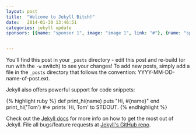 ```yaml
---
layout: post
title:  "Welcome to Jekyll Bitch!"
date:   2014-01-30 13:46:51
categories: jekyll update
sponsors: [{name: "sponsor 1", image: "image 1", link: "#"}, {name: "sponsor 2", image: "image 2"}, {name: "sponsor 3", image: "image 3"} ]


---
```


You'll find this post in your `_posts` directory - edit this post and re-build (or run with the `-w` switch) to see your changes!
To add new posts, simply add a file in the `_posts` directory that follows the convention: YYYY-MM-DD-name-of-post.ext.

Jekyll also offers powerful support for code snippets:

{% highlight ruby %}
def print_hi(name)
  puts "Hi, #{name}"
end
print_hi('Tom')
#=> prints 'Hi, Tom' to STDOUT.
{% endhighlight %}

Check out the [Jekyll docs][jekyll] for more info on how to get the most out of Jekyll. File all bugs/feature requests at [Jekyll's GitHub repo][jekyll-gh].

[jekyll-gh]: https://github.com/mojombo/jekyll
[jekyll]:    http://jekyllrb.com
